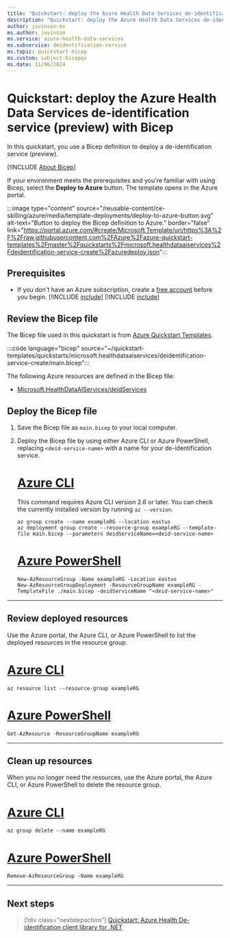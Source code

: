 ```yaml
---
title: "Quickstart: deploy the Azure Health Data Services de-identification service with Bicep"
description: "Quickstart: deploy the Azure Health Data Services de-identification service with Bicep."
author: jovinson-ms
ms.author: jovinson
ms.service: azure-health-data-services
ms.subservice: deidentification-service
ms.topic: quickstart-bicep
ms.custom: subject-bicepqs
ms.date: 11/06/2024
---
```


# Quickstart: deploy the Azure Health Data Services de-identification service (preview) with Bicep

In this quickstart, you use a Bicep definition to deploy a de-identification service (preview).

[!INCLUDE [About Bicep](~reusable-content/ce-skilling/azure/includes/resource-manager-quickstart-bicep-introduction.md)]

If your environment meets the prerequisites and you're familiar with using Bicep, select the
**Deploy to Azure** button. The template opens in the Azure portal.

:::image type="content" source="/reusable-content/ce-skilling/azure/media/template-deployments/deploy-to-azure-button.svg" alt-text="Button to deploy the Bicep definition to Azure." border="false" link="https://portal.azure.com/#create/Microsoft.Template/uri/https%3A%2F%2Fraw.githubusercontent.com%2FAzure%2Fazure-quickstart-templates%2Fmaster%2Fquickstarts%2Fmicrosoft.healthdataaiservices%2Fdeidentification-service-create%2Fazuredeploy.json":::

## Prerequisites

- If you don't have an Azure subscription, create a [free account](https://azure.microsoft.com/free/?WT.mc_id=A261C142F) before you begin.
[!INCLUDE [include](~/reusable-content/azure-cli/azure-cli-prepare-your-environment-no-header.md)]
[!INCLUDE [include](~/reusable-content//azure-powershell/azure-powershell-requirements-no-header.md)]

## Review the Bicep file

The Bicep file used in this quickstart is from
[Azure Quickstart Templates](/samples/azure/azure-quickstart-templates/deidentification-service-create/).

:::code language="bicep" source="~/quickstart-templates/quickstarts/microsoft.healthdataaiservices/deidentification-service-create/main.bicep":::

The following Azure resources are defined in the Bicep file:

- [Microsoft.HealthDataAIServices/deidServices](/azure/templates)

## Deploy the Bicep file

1. Save the Bicep file as `main.bicep` to your local computer.

1. Deploy the Bicep file by using either Azure CLI or Azure PowerShell, replacing `<deid-service-name>` with a name for your de-identification service.

    # [Azure CLI](#tab/azure-cli)

    This command requires Azure CLI version 2.6 or later. You can check the currently installed version by running `az --version`.

    ```azurecli
    az group create --name exampleRG --location eastus
    az deployment group create --resource-group exampleRG --template-file main.bicep --parameters deidServiceName=<deid-service-name>
    ```
    
    # [Azure PowerShell](#tab/azure-powershell)
    
    ```azurepowershell
    New-AzResourceGroup -Name exampleRG -Location eastus
    New-AzResourceGroupDeployment -ResourceGroupName exampleRG -TemplateFile ./main.bicep -deidServiceName "<deid-service-name>"
    ```
---

## Review deployed resources

Use the Azure portal, the Azure CLI, or Azure PowerShell to list the deployed resources in the resource group.

# [Azure CLI](#tab/azure-cli)

```azurecli
az resource list --resource-group exampleRG
```

# [Azure PowerShell](#tab/azure-powershell)

```azurepowershell
Get-AzResource -ResourceGroupName exampleRG
```

---

## Clean up resources

When you no longer need the resources, use the Azure portal, the Azure CLI, or Azure PowerShell to delete the resource group.

# [Azure CLI](#tab/azure-cli)

```azurecli
az group delete --name exampleRG
```

# [Azure PowerShell](#tab/azure-powershell)

```azurepowershell
Remove-AzResourceGroup -Name exampleRG
```

---

## Next steps

> [!div class="nextstepaction"]
> [Quickstart: Azure Health De-identification client library for .NET](quickstart-sdk-net.md)